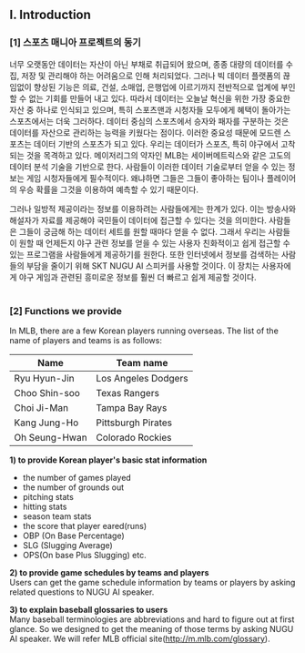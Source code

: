 ## Ⅰ. Introduction 

### [1] 스포츠 매니아 프로젝트의 동기<br>
너무 오랫동안 데이터는 자산이 아닌 부채로 취급되어 왔으며, 종종 대량의 데이터를 수집, 저장 및 관리해야 하는 어려움으로 인해 처리되었다. 그러나 빅 데이터 플랫폼의 끊임없이 향상된 기능은 의료, 건설, 소매업, 은행업에 이르기까지 전반적으로 업계에 부인할 수 없는 기회를 만들어 내고 있다.
따라서 데이터는 오늘날 혁신을 위한 가장 중요한 자산 중 하나로 인식되고 있으며, 특히 스포츠맨과 시청자들 모두에게 혜택이 돌아가는 스포츠에서는 더욱 그러하다. 데이터 중심의 스포츠에서 승자와 패자를 구분하는 것은 데이터를 자산으로 관리하는 능력을 키웠다는 점이다. 이러한 중요성 때문에 모드렌 스포츠는 데이터 기반의 스포츠가 되고 있다. 우리는 데이터가 스포츠, 특히 야구에서 고착되는 것을 목격하고 있다. 메이저리그의 약자인 MLB는 세이버메트릭스와 같은 고도의 데이터 분석 기술을 기반으로 한다. 사람들이 이러한 데이터 기술로부터 얻을 수 있는 정보는 게임 시청자들에게 필수적이다. 왜냐하면 그들은 그들이 좋아하는 팀이나 플레이어의 우승 확률을 그것을 이용하여 예측할 수 있기 때문이다.

그러나 일방적 제공이라는 정보를 이용하려는 사람들에게는 한계가 있다. 이는 방송사와 해설자가 자료를 제공해야 국민들이 데이터에 접근할 수 있다는 것을 의미한다. 사람들은 그들이 궁금해 하는 데이터 세트를 원할 때마다 얻을 수 없다. 그래서 우리는 사람들이 원할 때 언제든지 야구 관련 정보를 얻을 수 있는 사용자 친화적이고 쉽게 접근할 수 있는 프로그램을 사람들에게 제공하기를 원한다. 또한 인터넷에서 정보를 검색하는 사람들의 부담을 줄이기 위해 SKT NUGU AI 스피커를 사용할 것이다. 이 장치는 사용자에게 야구 게임과 관련된 흥미로운 정보를 훨씬 더 빠르고 쉽게 제공할 것이다.
<br>
<br>

### [2] Functions we provide
In MLB, there are a few Korean players running overseas. The list of the name of players and teams is as follows:
<br>

Name | Team name
---- | ----
Ryu Hyun-Jin | Los Angeles Dodgers
Choo Shin-soo | Texas Rangers
Choi Ji-Man | Tampa Bay Rays
Kang Jung-Ho | Pittsburgh Pirates
Oh Seung-Hwan | Colorado Rockies

**1) to provide Korean player's basic stat information**
- the number of games played
- the number of grounds out 
- pitching stats
- hitting stats
- season team stats
- the score that player eared(runs)
- OBP (On Base Percentage)
- SLG (Slugging Average)
- OPS(On base Plus Slugging) etc.

**2) to provide game schedules by teams and players** <br>
Users can get the game schedule information by teams or players by asking related questions to NUGU AI speaker.

**3) to explain baseball glossaries to users** <br>
Many baseball terminologies are abbreviations and hard to figure out at first glance. So we designed to get the meaning of those terms by asking NUGU AI speaker. We will refer MLB official site(http://m.mlb.com/glossary).
